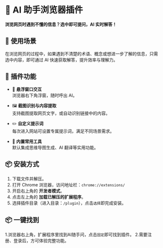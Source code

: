 # 🧠 AI 助手浏览器插件

**浏览网页时遇到不懂的信息？选中即可提问，AI 实时解答！**

## 🚀 使用场景

在浏览网页的过程中，如果遇到不清楚的术语、概念或想进一步了解的信息，只需选中内容，即可通过 AI 快速获取解答，提升效率与理解力。

## 🔧 插件功能

- 💬 **悬浮窗口交互**  
  浏览器右下角浮窗，随时呼出 AI。

- 🖼️ **截图识别与内容提取**  
  支持截图提取网页文字，或自动识别链接中的内容。

- ✏️ **自定义提示词**  
  每次进入网站可设置专属提示词，满足不同场景需求。

- 🧭 **内置常用工具**  
  默认集成思维导图生成、AI 翻译等实用功能。

## 📦 安装方式

1. 下载文件并解压。
2. 打开 Chrome 浏览器，访问地址栏：`chrome://extensions/`
3. 开启右上角的 **开发者模式**。
4. 点击左上角的 **加载已解压的扩展程序**。
5. 选择插件目录（进入目录：`/plugin`），点击`选择`即完成安装。

## 📦 一键找到   
1.浏览器右上角，扩展程序里找到AI随手问，点击`固定`即可找到插件。
2.需要注册、登录后，方可体验完整功能。
